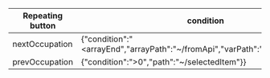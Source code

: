 | Repeating button | condition
| --- | --- |
| nextOccupation | {"condition":"<arrayEnd","arrayPath":"~/fromApi","varPath":"~/selectedItem"}}
| prevOccupation | {"condition":">0","path":"~/selectedItem"}}